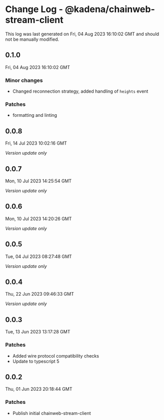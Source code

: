 # Change Log - @kadena/chainweb-stream-client

This log was last generated on Fri, 04 Aug 2023 16:10:02 GMT and should not be manually modified.

## 0.1.0
Fri, 04 Aug 2023 16:10:02 GMT

### Minor changes

- Changed reconnection strategy, added handling of `heights` event

### Patches

- formatting and linting

## 0.0.8
Fri, 14 Jul 2023 10:02:16 GMT

_Version update only_

## 0.0.7
Mon, 10 Jul 2023 14:25:54 GMT

_Version update only_

## 0.0.6
Mon, 10 Jul 2023 14:20:26 GMT

_Version update only_

## 0.0.5
Tue, 04 Jul 2023 08:27:48 GMT

_Version update only_

## 0.0.4
Thu, 22 Jun 2023 09:46:33 GMT

_Version update only_

## 0.0.3
Tue, 13 Jun 2023 13:17:28 GMT

### Patches

- Added wire protocol compatibility checks
- Update to typescript 5

## 0.0.2
Thu, 01 Jun 2023 20:18:44 GMT

### Patches

- Publish initial chainweb-stream-client


